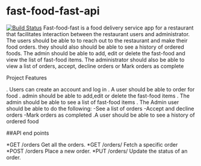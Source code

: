 # fast-food-fast-api
[![Build Status](https://www.travis-ci.com/nanfuka/fast-food-fast-api.svg?branch=feature)](https://www.travis-ci.com/nanfuka/fast-food-fast-api)
Fast-food-fast is a food delivery service app for a restaurant that facilitates  interaction between the restaurant users and administrator. The users should be able to  to reach out to the restaurant and make their food orders. they should also should be able to see a history of ordered foods.    The admin should be able to add, edit or delete the fast-food and  view the list of fast-food items. The administrator should also be able to view a list of orders, accept, decline orders or Mark orders as complete


Project Features

. Users can create an account and log in
. A user should be able to order for food
. admin should be able to add,edit or delete the fast-food items
. The admin should be able to see a list of fast-food items
. The Admin user should be able to do the following:
    -See a list of orders
    -Accept and decline orders
    -Mark orders as completed
.A user should be able to see a history of ordered food

##API end points

*GET /orders
 Get all the orders.
*GET /orders/<orderId>
Fetch a specific order
*POST /orders
Place a new order.
*PUT /orders/<orderId>
Update the status of an order.